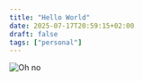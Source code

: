 ```yaml
---
title: "Hello World"
date: 2025-07-17T20:59:15+02:00
draft: false
tags: ["personal"]
---
```


![Oh no](img/ohno.gif)
